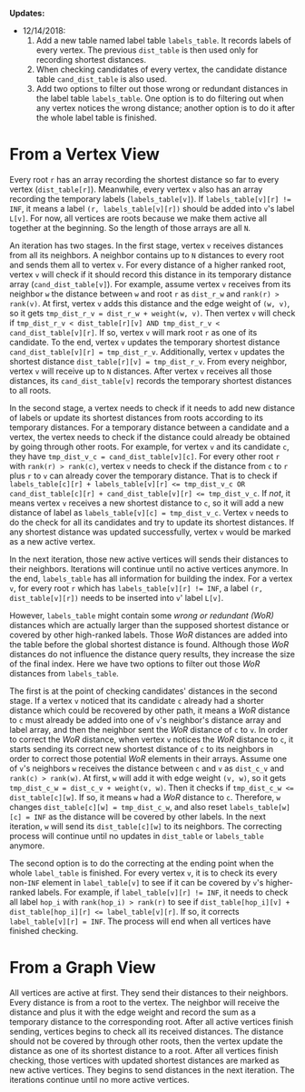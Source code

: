 **Updates:**

- 12/14/2018: 
	1. Add a new table named label table `labels_table`. It records labels of every vertex. The previous `dist_table` is then used only for recording shortest distances.
	2. When checking candidates of every vertex, the candidate distance table `cand_dist_table` is also used.
	3. Add two options to filter out those wrong or redundant distances in the label table `labels_table`. One option is to do filtering out when any vertex notices the wrong distance; another option is to do it after the whole label table is finished.

# From a Vertex View

Every root `r` has an array recording the shortest distance so far to every vertex (`dist_table[r]`). Meanwhile, every vertex `v` also has an array recording the temporary labels (`labels_table[v]`). If `labels_table[v][r] != INF`, it means a label `(r, labels_table[v][r])` should be added into `v`'s label `L[v]`. For now, all vertices are roots because we make them active all together at the beginning. So the length of those arrays are all `N`.

An iteration has two stages. In the first stage, vertex `v` receives distances from all its neighbors. A neighbor contains up to `N` distances to every root and sends them all to vertex `v`. For every distance of a higher ranked root, vertex `v` will check if it should record this distance in its temporary distance array (`cand_dist_table[v]`). For example, assume vertex `v` receives from its neighbor `w` the distance between `w` and root `r` as `dist_r_w` and `rank(r) > rank(v)`. At first, vertex `v` adds this distance and the edge weight of `(w, v)`, so it gets `tmp_dist_r_v = dist_r_w + weight(w, v)`. Then vertex `v` will check if `tmp_dist_r_v < dist_table[r][v] AND tmp_dist_r_v < cand_dist_table[v][r]`.  If so, vertex `v` will mark root `r` as one of its candidate. To the end, vertex `v` updates the temporary shortest distance `cand_dist_table[v][r] = tmp_dist_r_v`. Additionally, vertex `v` updates the shortest distance `dist_table[r][v] = tmp_dist_r_v`. From every neighbor, vertex `v` will receive up to `N` distances. After vertex `v` receives all those distances, its `cand_dist_table[v]` records the temporary shortest distances to all roots.

In the second stage, a vertex needs to check if it needs to add new distance of labels or update its shortest distances from roots according to its temporary distances. For a temporary distance between a candidate and a vertex, the vertex needs to check if the distance could already be obtained by going through other roots. For example, for vertex `v` and its candidate `c`, they have `tmp_dist_v_c = cand_dist_table[v][c]`. For every other root `r` with `rank(r) > rank(c)`, vertex `v` needs to check if the distance from `c` to `r` plus `r` to `v` can already cover the temporary distance. That is to check if `labels_table[c][r] + labels_table[v][r] <= tmp_dist_v_c OR cand_dist_table[c][r] + cand_dist_table[v][r] <= tmp_dist_v_c`. If *not*, it means vertex `v` receives a new shortest distance to `c`, so it will add a new distance of label as `labels_table[v][c] = tmp_dist_v_c`. Vertex `v` needs to do the check for all its candidates and try to update its shortest distances. If any shortest distance was updated successfully, vertex `v` would be marked as a new active vertex.

In the next iteration, those new active vertices will sends their distances to their neighbors. Iterations will continue until no active vertices anymore. In the end, `labels_table` has all information for building the index. For a vertex `v`, for every root `r` which has `labels_table[v][r] != INF`, a label `(r, dist_table[v][r])` needs to be inserted into `v`' label `L[v]`.

However, `labels_table` might contain some *wrong or redundant (WoR)* distances which are actually larger than the supposed shortest distance or covered by other high-ranked labels. Those *WoR* distances are added into the table before the global shortest distance is found. Although those *WoR* distances do not influence the distance query results, they increase the size of the final index. Here we have two options to filter out those *WoR* distances from `labels_table`. 

The first is at the point of checking candidates' distances in the second stage. If a vertex `v` noticed that its candidate `c` already had a shorter distance which could be recovered by other path, it means a *WoR* distance to `c` must already be added into one of `v`'s neighbor's distance array and label array, and then the neighbor sent the *WoR* distance of `c` to `v`. In order to correct the *WoR* distance, when vertex `v` notices the *WoR* distance to `c`, it starts sending its correct new shortest distance of `c` to its neighbors in order to correct those potential *WoR* elements in their arrays. Assume one of `v`'s neighbors `w` receives the distance between `c` and `v` as `dist_c_v` and `rank(c) > rank(w)`. At first, `w` will add it with edge weight `(v, w)`, so it gets `tmp_dist_c_w = dist_c_v + weight(v, w)`. Then it checks if `tmp_dist_c_w <= dist_table[c][w]`. If so, it means `w` had a *WoR* distance to `c`. Therefore, `w` changes `dist_table[c][w] = tmp_dist_c_w`, and also reset `labels_table[w][c] = INF` as the distance will be covered by other labels. In the next iteration, `w` will send its `dist_table[c][w]` to its neighbors. The correcting process will continue until no updates in `dist_table` or `labels_table` anymore.

The second option is to do the correcting at the ending point when the whole `label_table` is finished. For every vertex `v`, it is to check its every non-`INF` element in `label_table[v]` to see if it can be covered by `v`'s higher-ranked labels. For example, if `label_table[v][r] != INF`, it needs to check all label `hop_i` with `rank(hop_i) > rank(r)` to see if `dist_table[hop_i][v] + dist_table[hop_i][r] <= label_table[v][r]`. If so, it corrects `label_table[v][r] = INF`. The process will end when all vertices have finished checking.

# From a Graph View
All vertices are active at first. They send their distances to their neighbors. Every distance is from a root to the vertex. The neighbor will receive the distance and plus it with the edge weight and record the sum as a temporary distance to the corresponding root. After all active vertices finish sending, vertices begins to check all its received distances. The distance should not be covered by through other roots, then the vertex update the distance as one of its shortest distance to a root. After all vertices finish checking, those vertices with updated shortest distances are marked as new active vertices. They begins to send distances in the next iteration. The iterations continue until no more active vertices.

